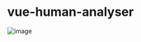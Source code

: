 # vue-human-analyser

![image](https://user-images.githubusercontent.com/95362611/189884059-e6575e8e-d508-4ca1-93ba-0b2e18e71d4f.png)
